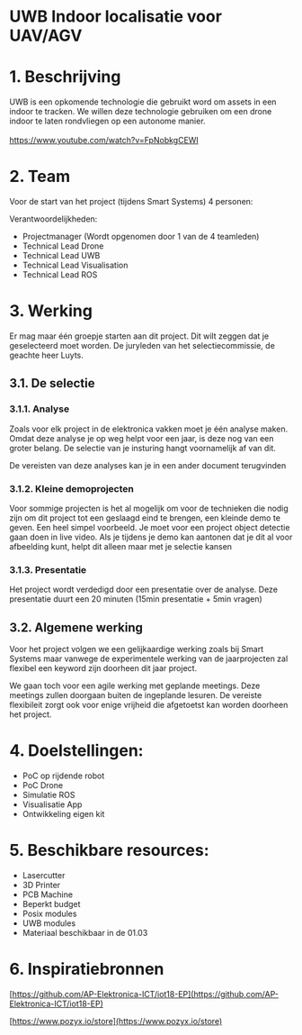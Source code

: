 # UWB Indoor localisatie voor UAV/AGV


# 1. Beschrijving

UWB is een opkomende technologie die gebruikt word om assets in een indoor te tracken. We willen deze technologie gebruiken om een drone indoor te laten rondvliegen op een autonome manier.  \
 \
https://www.youtube.com/watch?v=FpNobkgCEWI


# 2. Team

Voor de start van het project (tijdens Smart Systems) 4 personen:

Verantwoordelijkheden:



*   Projectmanager (Wordt opgenomen door 1 van de 4 teamleden)
*   Technical Lead Drone
*   Technical Lead UWB
*   Technical Lead Visualisation
*   Technical Lead ROS


# 3. Werking

Er mag maar één groepje starten aan dit project. Dit wilt zeggen dat je geselecteerd moet worden. De juryleden van het selectiecommissie, de geachte heer Luyts.


## 3.1. De selectie 


### 3.1.1. Analyse

Zoals voor elk project in de elektronica vakken moet je één analyse maken. Omdat deze analyse je op weg helpt voor een jaar, is deze nog van een groter belang. De selectie van je insturing hangt voornamelijk af van dit.

De vereisten van deze analyses kan je in een ander document terugvinden


### 3.1.2. Kleine demoprojecten  

Voor sommige projecten is het al mogelijk om voor de technieken die nodig zijn om dit project tot een geslaagd eind te brengen, een kleinde demo te geven. Een heel simpel voorbeeld. Je moet voor een project object detectie gaan doen in live video. Als je tijdens je demo kan aantonen dat je dit al voor afbeelding kunt, helpt dit alleen maar met je selectie kansen


### 3.1.3. Presentatie

Het project wordt verdedigd door een presentatie over de analyse. Deze presentatie duurt een 20 minuten (15min presentatie + 5min vragen)


## 3.2. Algemene werking

Voor het project volgen we een gelijkaardige werking zoals bij Smart Systems maar vanwege de experimentele werking van de jaarprojecten zal flexibel een keyword zijn doorheen dit jaar project. 

We gaan toch voor een agile werking met geplande meetings. Deze meetings zullen doorgaan buiten de ingeplande lesuren. De vereiste flexibileit zorgt ook voor enige vrijheid die afgetoetst kan worden doorheen het project. 


# 4. Doelstellingen:



* PoC op rijdende robot
* PoC Drone
* Simulatie ROS
* Visualisatie App
* Ontwikkeling eigen kit


# 5. Beschikbare resources:



*   Lasercutter 
*   3D Printer
*   PCB Machine
*   Beperkt budget
*   Posix modules
*   UWB modules
*   Materiaal beschikbaar in de 01.03


# 6. Inspiratiebronnen

[https://github.com/AP-Elektronica-ICT/iot18-EP](https://github.com/AP-Elektronica-ICT/iot18-EP)

[https://www.pozyx.io/store](https://www.pozyx.io/store)

